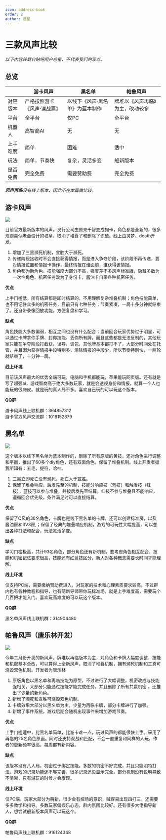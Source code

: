 ```yaml
---
icon: address-book
order: 2
author: 惑星
---
```


# 三款风声比较

*以下内容转载自贴吧用户惑星，不代表我们的观点。*

## 总览

| | 游卡风声 | 黑名单 | 帕鲁风声 |
|---|---|---|---|
| 对应版本 | 严格按照游卡《风声·谍战篇》 | 以线下《风声·黑名单》为蓝本制作 | 牌堆以《风声再临》为主，改动较多 |
| 平台 | 全平台 | 仅PC | 全平台 |
| 机器人 | 高智商AI | 无 | 无 |
| 上手难度 | 简单 | 困难 | 适中 |
| 玩法| 简单，节奏快 | 复杂，灵活多变 | 船新版本 |
| 是否免费 | 完全免费 | 需要赞助费 | 完全免费 |

***风声再临**没有线上版本，因此不在本篇做比较。*

## 游卡风声

![](/images/pic_youka.png)

目前官方最新版本的风声，发行公司由原来千智变成狗卡，角色都是全新的，很多规则类似老金设计的权皇，取消了堆叠了和删除了识破。线上由灵梦、death开发。

1. 增加了三黑濒死机制，宣胜大于濒死。
2. 传递阶段接收时不会直接获得情报，而是进入争夺阶段，该阶段不再传递，要对情报位置和情报卡操作，最终情报在谁面前，谁获得该情报。
3. 角色都为新角色，技能强度大部分不高，强度差不多风声标准版，隐藏多数为一次性角色。机密任务改为了身份卡，酱油卡自带各种机密任务。

**优点**

上手门槛低，所有结算都是即时结算的，不用理解复杂堆叠机制；角色技能简单，也不用记住众多的机密任务，目前只有七种任务；节奏紧凑，一局十多分钟就结束了。还自带录像回放功能，方便复盘和学习。

**缺点**

角色技能大多数偏弱，相互之间也没有什么配合；当前回合玩家优势过于明显，可以通过卡牌拿你手牌、封你技能、丢你所有牌，而且这些都是无法反制的，其他玩家只能在争夺阶段打截获，误导，调包，其他牌基本都打不了，大部分时间处在托管，并且因为获得情报手段特别多，清除情报的手段少，所以节奏特别快，一两轮就结束了，十分钟一局。

**线上环境**

目前该风声最大的优势全端可玩，电脑和手机都能玩，苹果能玩网页版。还有就是写了超强ai，游戏智商高于绝大多数玩家，就是会透视身份和情报，就算一个人也能玩的很嗨皮。就是玩的真人局不多。喜欢自己玩的可以玩这个版本。

**QQ群**

游卡风声线上联机群：364857312\
游卡官方风声交流群：1018152879

## 黑名单

![](/images/pic_blacklist.png)

这个版本以线下黑名单为蓝本制作的，删除了所有原版的黄技，还对角色进行调整和平衡，推出了60多个diy角色，还有双面角色。保留了堆叠机制。线上开发者据我所知有：五毛，提符，哈神。

1. 三黑立即死亡没有濒死，死亡大于宣胜。
2. 保留了堆叠响应，后发先至的机制，技能分响应技（蓝技）和触发技（红技），蓝技可以参与堆叠，并按后发先至结算。红技不参与堆叠且不能响应，遵循回合优先级，条件满足时可以直接结算。

**优点**

保留了Q风的30名角色，卡牌也是线下黑名单的卡牌，还可以创建标准房，以及酱油房和3V3房,；保留了经典的堆叠响应机制，游戏的可玩性大幅提高，可以想出各种打法和配合，玩法灵活多变。

**缺点**

学习门槛极高，共计93名角色，部分角色还有新机制，要考虑角色相互配合，技能和机密记忆要求很高，技能还有红蓝技区分，新人对各种概念需要长时间才能理解。

**线上环境**

仅支持PC端，需要缴纳赞助费进入，对玩家的技术和心理素质要求较高。不过群内也有各种教程和指导，也有萌新导师带你玩标准场，就是上手难度高，需要玩个几百把才能入门。喜欢玩高难度的可以玩这个版本。

**QQ群**

黑名单风声线上联机群：314904480

## 帕鲁风声（唐乐林开发）

![](/images/pic_palu.png)

今年二月份开发的新风声，牌堆以再临版本为主，对角色和卡牌大幅度调整，技能和机密基本全改，可以算得上全新风声。取消了堆叠机制，拥有濒死机制和三真可烧毁双色机制。开发者为唐乐林

1. 原版角色以黑名单和再临技能为原型，不过进行了大幅调整，机密改成与技能强相关，大部分只能通过技能才能完成任务，并且删除了所有共赢机密 。还推出了少量的新角色。
2. 新增了濒死和宣胜可烧毁双色机制。
3. 卡牌效果大部分以黑名单为主，少量为再临卡牌，部分卡牌进行了加强。
4. 新增了事件系统，游戏后期会随机出现事件来增加游戏节奏。

**优点**

上手门槛适中，比黑名单简单，比游卡难一点，玩过风声的都能很快上手。采用了再临的25名角色原画。同时还支持观战和匹配，不会一直重复和同样的人玩，作者的更新频率很高，每周都有新内容。

**缺点**

该版本没有八人局，机密过于绑定技能。多数的机密不好完成，并且只能明特打法。游戏的记录功能还不够完善，很多记录还没显示完全。部分机制没有说明导致不清晰，只有游玩的时候才会发现。

**线上环境**

仅PC端，玩家大部分为萌新，很少会有控场的意识，贼容易出现四打三，还需要多多教学和指导。多数玩家偏娱乐心态，群内氛围比较好。还有很多大佬指导新人，想尝试船新版本风声可以玩这个。

**QQ群**

帕鲁风声线上联机群：916124348
